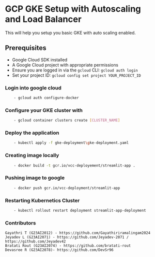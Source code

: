 # GCP GKE Setup with Autoscaling and Load Balancer
This will help you setup you basic GKE with auto scaling enabled.

## Prerequisites
- Google Cloud SDK installed
- A Google Cloud project with appropriate permissions
- Ensure you are logged in via the `gcloud` CLI: `gcloud auth login`
- Set your project ID: `gcloud config set project YOUR_PROJECT_ID`

### Login into google cloud 

```bash
    - gcloud auth configure-docker
```

### Configure your GKE cluster with

```bash
    - gcloud container clusters create [CLUSTER_NAME]
```

### Deploy the application

```bash
    - kubectl apply -f gke-deployment\gke-deployment.yaml
```

### Creating image locally 

```bash
    - docker build -t gcr.io/vcc-deployement/streamlit-app .
```

### Pushing image to google 

```bash
    - docker push gcr.io/vcc-deployment/streamlit-app
```

### Restarting Kubernetics Cluster

```bash
    - kubectl rollout restart deployment streamlit-app-deployment
```

### Contributors

    Gayathri T (G23AI2012) - https://github.com/Gayathiriramalingam2024
    Jeyadev L (G23AI2071) - https://github.com/Jeyadev-2071 / https://github.com/Jeyadev42
    Bratati Rout (G23AI2074) - https://github.com/bratati-rout
    Devasree R (G23AI2078)- https://github.com/DevSr96